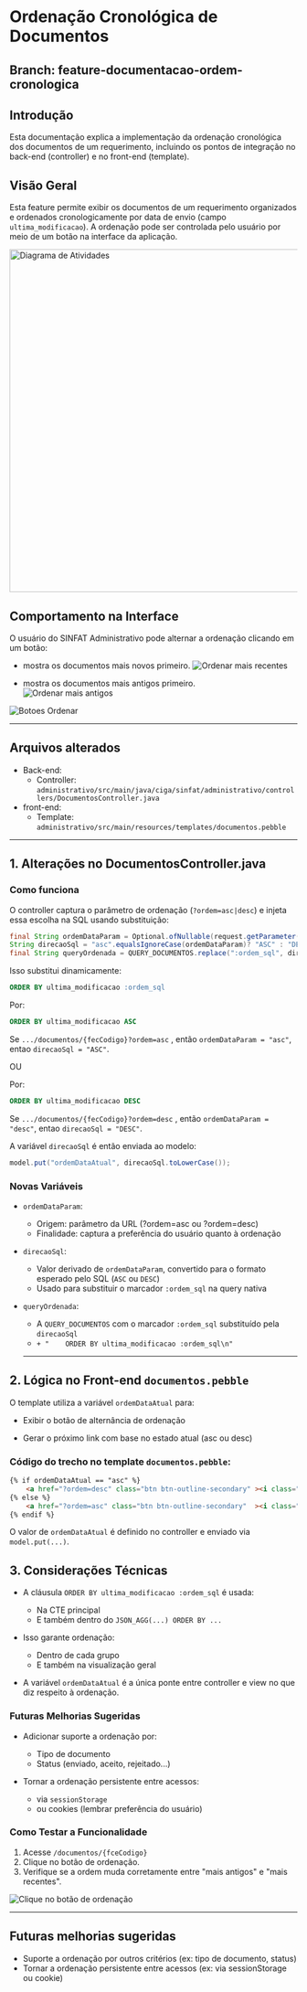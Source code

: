 # Ordenação Cronológica de Documentos
## Branch: feature-documentacao-ordem-cronologica

## Introdução
Esta documentação explica a implementação da ordenação cronológica dos documentos de um requerimento, incluindo os pontos de integração no back-end (controller) e no front-end (template).


## Visão Geral
Esta feature permite exibir os documentos de um requerimento organizados e ordenados cronologicamente por data de envio (campo `ultima_modificacao`). 
A ordenação pode ser controlada pelo usuário por meio de um botão na interface da aplicação.

<img src="https://raw.githubusercontent.com/wfrsilva/sinfat/refs/heads/main/ordenacao-diagrama-atividades.png" alt="Diagrama de Atividades" height="600">

## Comportamento na Interface
O usuário do SINFAT Administrativo pode alternar a ordenação clicando em um botão:
- mostra os documentos mais novos primeiro.
![Ordenar mais recentes](https://raw.githubusercontent.com/wfrsilva/sinfat/refs/heads/main/feature-documentacao-ordem-cronologica%202025-04-11%20163907.png) 
  
 - mostra os documentos mais antigos primeiro.   
![Ordenar mais antigos](https://raw.githubusercontent.com/wfrsilva/sinfat/refs/heads/main/feature-documentacao-ordem-cronologica%202025-04-11%20163935.png)
  

    
![Botoes Ordenar](https://raw.githubusercontent.com/wfrsilva/sinfat/refs/heads/main/feature-documentacao-ordem-cronologica%202025-04-11%20163518.gif) 

---

## Arquivos alterados
- Back-end:
  - Controller: `administrativo/src/main/java/ciga/sinfat/administrativo/controllers/DocumentosController.java`
- front-end:
  - Template: `administrativo/src/main/resources/templates/documentos.pebble`

---

## 1. Alterações no DocumentosController.java

### Como funciona

O controller captura o parâmetro de ordenação (`?ordem=asc|desc`) e injeta essa escolha na SQL usando substituição:
```java
final String ordemDataParam = Optional.ofNullable(request.getParameter("ordem")).orElse("desc");
String direcaoSql = "asc".equalsIgnoreCase(ordemDataParam)? "ASC" : "DESC";
final String queryOrdenada = QUERY_DOCUMENTOS.replace(":ordem_sql", direcaoSql);
```
Isso substitui dinamicamente:
```sql
ORDER BY ultima_modificacao :ordem_sql
```
Por:
```sql
ORDER BY ultima_modificacao ASC
```
Se `.../documentos/{fecCodigo}?ordem=asc` , então `ordemDataParam = "asc"`, entao `direcaoSql = "ASC"`.


OU

Por:
```sql
ORDER BY ultima_modificacao DESC
```
Se `.../documentos/{fecCodigo}?ordem=desc` , então `ordemDataParam = "desc"`, entao `direcaoSql = "DESC"`.


A variável `direcaoSql` é então enviada ao modelo:

```java
model.put("ordemDataAtual", direcaoSql.toLowerCase());
```

### Novas Variáveis

- `ordemDataParam`:
  - Origem: parâmetro da URL (?ordem=asc ou ?ordem=desc)
  - Finalidade: captura a preferência do usuário quanto à ordenação

- `direcaoSql`:
  - Valor derivado de `ordemDataParam`, convertido para o formato esperado pelo SQL (`ASC` ou `DESC`)
  - Usado para substituir o marcador `:ordem_sql` na query nativa
 

- `queryOrdenada`:
  - A `QUERY_DOCUMENTOS` com o marcador `:ordem_sql` substituído pela `direcaoSql`
  - `+ "    ORDER BY ultima_modificacao :ordem_sql\n"`
 
  --- 

## 2. Lógica no Front-end `documentos.pebble`

O template utiliza a variável `ordemDataAtual` para:

- Exibir o botão de alternância de ordenação

- Gerar o próximo link com base no estado atual (asc ou desc)



### Código do trecho no template `documentos.pebble`:
```html
{% if ordemDataAtual == "asc" %}
    <a href="?ordem=desc" class="btn btn-outline-secondary" ><i class="bi bi-sort-down"></i> Ordenar mais recentes</a>
{% else %}
    <a href="?ordem=asc" class="btn btn-outline-secondary"  ><i class="bi bi-sort-up"></i> Ordenar mais antigos</a>
{% endif %}
```
O valor de `ordemDataAtual` é definido no controller e enviado via `model.put(...)`.


## 3. Considerações Técnicas
- A cláusula `ORDER BY ultima_modificacao :ordem_sql` é usada:
  - Na CTE principal
  - E também dentro do `JSON_AGG(...) ORDER BY ...`

- Isso garante ordenação:
  - Dentro de cada grupo
  - E também na visualização geral

- A variável `ordemDataAtual` é a única ponte entre controller e view no que diz respeito à ordenação.


### Futuras Melhorias Sugeridas

- Adicionar suporte a ordenação por:
  - Tipo de documento
  - Status (enviado, aceito, rejeitado...)

- Tornar a ordenação persistente entre acessos:
  - via `sessionStorage`
  - ou cookies (lembrar preferência do usuário)
 

### Como Testar a Funcionalidade
  1. Acesse `/documentos/{fceCodigo}`
  2. Clique no botão de ordenação.
  3. Verifique se a ordem muda corretamente entre "mais antigos" e "mais recentes".

![Clique no botão de ordenação](https://raw.githubusercontent.com/wfrsilva/sinfat/refs/heads/main/feature-documentacao-ordem-cronologica%202025-04-11%20163518.gif) 
 





---

## Futuras melhorias sugeridas
- Suporte a ordenação por outros critérios (ex: tipo de documento, status)
- Tornar a ordenação persistente entre acessos (ex: via sessionStorage ou cookie)
